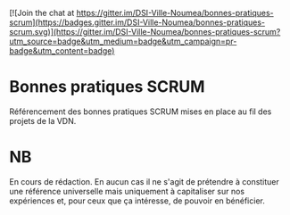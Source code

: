 
[![Join the chat at https://gitter.im/DSI-Ville-Noumea/bonnes-pratiques-scrum](https://badges.gitter.im/DSI-Ville-Noumea/bonnes-pratiques-scrum.svg)](https://gitter.im/DSI-Ville-Noumea/bonnes-pratiques-scrum?utm_source=badge&utm_medium=badge&utm_campaign=pr-badge&utm_content=badge)

# Bonnes pratiques SCRUM

Référencement des bonnes pratiques SCRUM mises en place au fil des projets de la VDN.

# NB

En cours de rédaction.
En aucun cas il ne s'agit de prétendre à constituer une référence universelle mais uniquement à capitaliser sur nos expériences et, pour ceux que ça intéresse, de pouvoir en bénéficier.
